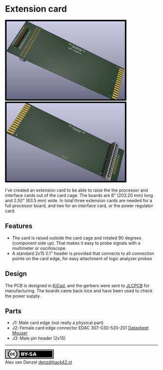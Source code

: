# Extension card

[![Front](./extensioncard-front-thumb.png)](./extensioncard-front.png)
[![Back](./extensioncard-back-thumb.png)](./extensioncard-back.png)

I've created an extension card to be able to raise the the processor and interface cards out of the card cage. The boards are 8" (203.20 mm) long and 2.50" (63.5 mm) wide. In total three extension cards are needed for a full processor board, and two for an interface card, or the power regulator card.

## Features

- The card is raised outside the card cage and rotated 90 degrees (component side up). That makes it easy to probe signals with a multimeter or oscilloscope.
- A standard 2x15 0.1" header is provided that connects to all connection points on the card edge, for easy attachment of logic analyzer probes

## Design

The PCB is designed in [KiCad], and the gerbers were sent to [JLCPCB] for manufacturing. The boards came back nice and have been used to check the power supply.

## Parts

- J1: Male card edge (not really a physical part)
- J2: Female card edge connector EDAC 307-030-520-201 [Datasheet] [Mouser]
- J3: Male pin header (2x15)


----
![CC BY-SA 4.0](../../by-sa.svg) \
Alex van Denzel denz@hack42.nl

[KiCad]: https://www.kicad.org/
[JLCPCB]: https://jlcpcb.com/
[Datasheet]: ../../documentation/307-030-520-201%20-%20EDAC%20Card%20Edge%20Connector.pdf
[Mouser]: https://nl.mouser.com/ProductDetail/EDAC/307-030-520-201?qs=aCtAaaGuzsYJID3KFF7AAw%3D%3D
